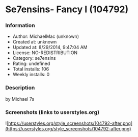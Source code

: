 # Se7ensins- Fancy I (104792)

### Information
- Author: MichaelMac (unknown)
- Created at: unknown
- Updated at: 8/29/2014, 9:47:04 AM
- License: NO-REDISTRIBUTION
- Category: se7ensins
- Rating: undefined
- Total installs: 106
- Weekly installs: 0


### Description
by Michael 7s


### Screenshots (links to userstyles.org)
![https://userstyles.org/style_screenshots/104792-after.png](https://userstyles.org/style_screenshots/104792-after.png)


